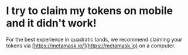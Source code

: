 # I try to claim my tokens on mobile and it didn't work!

For the best experience in quadratic lands, we recommend claiming your tokens via [https://metamask.io/](https://metamask.io) on a computer.
